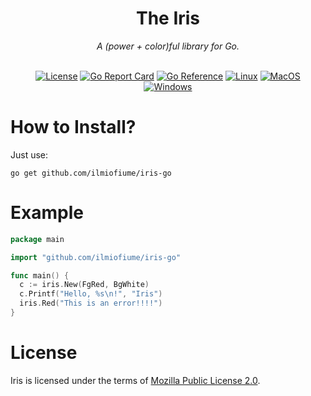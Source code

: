 <div align="center">
  <h1>The Iris</h1>
  <i>A (power + color)ful library for Go.</i> <br/> <br/>
  
  [![License](https://img.shields.io/badge/license-MPL--2.0-lightblue)](LICENSE)
  [![Go Report Card](https://goreportcard.com/badge/github.com/ilmiofiume/iris-go)](https://goreportcard.com/report/github.com/ilmiofiume/iris-go)
  [![Go Reference](https://pkg.go.dev/badge/github.com/ilmiofiume/iris-go.svg)](https://pkg.go.dev/github.com/ilmiofiume/iris-go)
  [![Linux](https://github.com/ilmiofiume/iris-go/actions/workflows/linux.yml/badge.svg)](https://github.com/ilmiofiume/iris-go/actions/workflows/linux.yml)
  [![MacOS](https://github.com/ilmiofiume/iris-go/actions/workflows/macos.yml/badge.svg)](https://github.com/ilmiofiume/iris-go/actions/workflows/macos.yml)
  [![Windows](https://github.com/ilmiofiume/iris-go/actions/workflows/windows.yml/badge.svg)](https://github.com/ilmiofiume/iris-go/actions/workflows/windows.yml)
</div>

# How to Install?
Just use:
```
go get github.com/ilmiofiume/iris-go
```

# Example
```go
package main

import "github.com/ilmiofiume/iris-go"

func main() {
  c := iris.New(FgRed, BgWhite)
  c.Printf("Hello, %s\n!", "Iris")
  iris.Red("This is an error!!!!")
}
```

# License
Iris is licensed under the terms of [Mozilla Public License 2.0](LICENSE).
